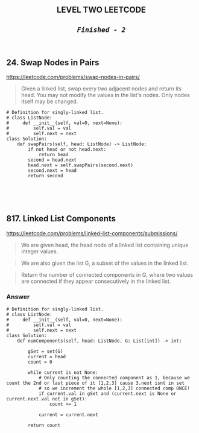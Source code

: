 ## <div align="center" > **LEVEL TWO LEETCODE**</div>
## <div align="center" >*`Finished - 2`* </div>

<br />

## 24. Swap Nodes in Pairs

https://leetcode.com/problems/swap-nodes-in-pairs/
> Given a linked list, swap every two adjacent nodes and return its head.
>You may not modify the values in the list's nodes. Only nodes itself may be changed.

```
# Definition for singly-linked list.
# class ListNode:
#     def __init__(self, val=0, next=None):
#         self.val = val
#         self.next = next
class Solution:
    def swapPairs(self, head: ListNode) -> ListNode:
        if not head or not head.next:
            return head
        second = head.next
        head.next = self.swapPairs(second.next)
        second.next = head
        return second

```

<br />
<br />
<br />

## 817. Linked List Components

https://leetcode.com/problems/linked-list-components/submissions/

> We are given head, the head node of a linked list containing unique integer values.

> We are also given the list G, a subset of the values in the linked list.

> Return the number of connected components in G, where two values are connected if they appear consecutively in the linked list.

### Answer 
```
# Definition for singly-linked list.
# class ListNode:
#     def __init__(self, val=0, next=None):
#         self.val = val
#         self.next = next
class Solution:
    def numComponents(self, head: ListNode, G: List[int]) -> int:
        
        gSet = set(G)
        current = head
        count = 0
        
        while current is not None:
            # Only counting the connected component as 1, because we count the 2nd or last piece of it [1,2,3] cause 3.next isnt in set
            # so we increment the whole [1,2,3] connected comp ONCE!
            if current.val in gSet and (current.next is None or current.next.val not in gSet):
                count += 1
                
            current = current.next
            
        return count
```

<br />
<br />
<br />


